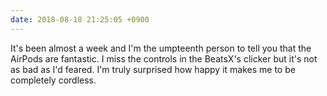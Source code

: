```yaml
---
date: 2018-08-18 21:25:05 +0900
---
```

It's been almost a week and I'm the umpteenth person to tell you that the AirPods are fantastic. I miss the controls in the BeatsX's clicker but it's not as bad as I'd feared. I'm truly surprised how happy it makes me to be completely cordless.
